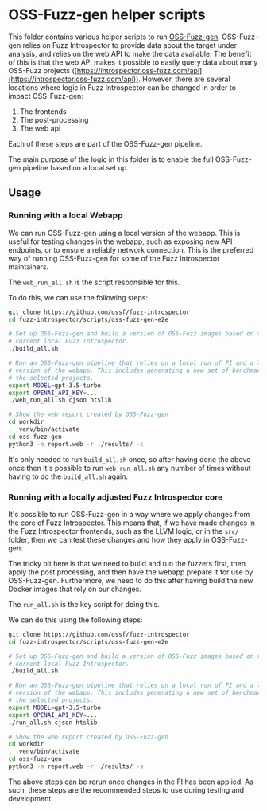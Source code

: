# OSS-Fuzz-gen helper scripts

This folder contains various helper scripts to run [OSS-Fuzz-gen](https://github.com/google/oss-fuzz-gen).
OSS-Fuzz-gen relies on Fuzz Introspector to provide data about the target under
analysis, and relies on the web API to make the data available. The benefit
of this is that the web API makes it possible to easily query data about
many OSS-Fuzz projects ([https://introspector.oss-fuzz.com/api](https://introspector.oss-fuzz.com/api)).
However, there are several locations where logic in Fuzz Introspector can be
changed in order to impact OSS-Fuzz-gen:
1) The frontends
2) The post-processing
3) The web api

Each of these steps are part of the OSS-Fuzz-gen pipeline.

The main purpose of the logic in this folder is to enable the full OSS-Fuzz-gen
pipeline based on a local set up.


## Usage

### Running with a local Webapp

We can run OSS-Fuzz-gen using a local version of the webapp. This is useful
for testing changes in the webapp, such as exposing new API endpoints, or to
ensure a reliably network connection. This is the preferred way of running
OSS-Fuzz-gen for some of the Fuzz Introspector maintainers.

The `web_run_all.sh` is the script responsible for this.

To do this, we can use the following steps:

```sh
git clone https://github.com/ossf/fuzz-introspector
cd fuzz-introspector/scripts/oss-fuzz-gen-e2e

# Set up OSS-Fuzz-gen and build a version of OSS-Fuzz images based on the
# current local Fuzz Introspector.
./build_all.sh

# Run an OSS-Fuzz-gen pipeline that relies on a local run of FI and a local
# version of the webapp. This includes generating a new set of benchmarks for
# the selected projects.
export MODEL=gpt-3.5-turbo
export OPENAI_API_KEY=...
./web_run_all.sh cjson htslib

# Show the web report created by OSS-Fuzz-gen
cd workdir
. .venv/bin/activate
cd oss-fuzz-gen
python3 -m report.web -r ./results/ -s
```

It's only needed to run `build_all.sh` once, so after having done the above
once then it's possible to run `web_run_all.sh` any number of times without
having to do the `build_all.sh` again.

### Running with a locally adjusted Fuzz Introspector core

It's possible to run OSS-Fuzz-gen in a way where we apply changes from the
core of Fuzz Introspector. This means that, if we have made changes in the
Fuzz Introspector frontends, such as the LLVM logic, or in the `src/` folder,
then we can test these changes and how they apply in OSS-Fuzz-gen.

The tricky bit here is that we need to build and run the fuzzers first,
then apply the post processing, and then have the webapp prepare it for use by
OSS-Fuzz-gen. Furthermore, we need to do this after having build the new
Docker images that rely on our changes.

The `run_all.sh` is the key script for doing this.

We can do this using the following steps:

```sh
git clone https://github.com/ossf/fuzz-introspector
cd fuzz-introspector/scripts/oss-fuzz-gen-e2e

# Set up OSS-Fuzz-gen and build a version of OSS-Fuzz images based on the
# current local Fuzz Introspector.
./build_all.sh

# Run an OSS-Fuzz-gen pipeline that relies on a local run of FI and a local
# version of the webapp. This includes generating a new set of benchmarks for
# the selected projects.
export MODEL=gpt-3.5-turbo
export OPENAI_API_KEY=...
./run_all.sh cjson htslib

# Show the web report created by OSS-Fuzz-gen
cd workdir
. .venv/bin/activate
cd oss-fuzz-gen
python3 -m report.web -r ./results/ -s
```

The above steps can be rerun once changes in the FI has been applied. As such,
these steps are the recommended steps to use during testing and development.
